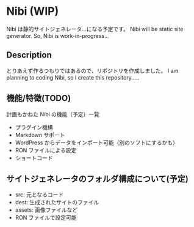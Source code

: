 # Nibi (WIP)

Nibi は静的サイトジェネレータ…になる予定です。
Nibi will be static site generator. So, Nibi is work-in-progress...

## Description

とりあえず作るつもりではあるので、リポジトリを作成しました。
I am planning to coding Nibi, so I create this repository.....

## 機能/特徴(TODO)

計画もかねた Nibi の機能（予定）一覧

- プラグイン機構
- Markdown サポート
- WordPress からデータをインポート可能（別のソフトにするかも）
- RON ファイルによる設定
- ショートコード

## サイトジェネレータのフォルダ構成について(予定)

- src: 元となるコード
- dest: 生成されたサイトのファイル
- assets: 画像ファイルなど
- RON ファイルで設定可能

